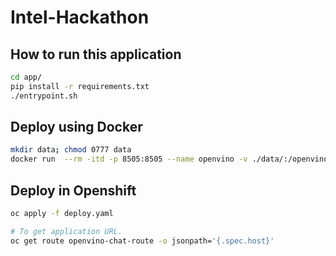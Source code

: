 # Intel-Hackathon

## How to run this application
```bash
cd app/
pip install -r requirements.txt
./entrypoint.sh
```

## Deploy using Docker
```bash
mkdir data; chmod 0777 data
docker run  --rm -itd -p 8505:8505 --name openvino -v ./data/:/openvino/app/data/ hcbuunixai/openvino-chat:v0.1.1
```

## Deploy in Openshift
```bash
oc apply -f deploy.yaml

# To get application URL.
oc get route openvino-chat-route -o jsonpath='{.spec.host}'
```
